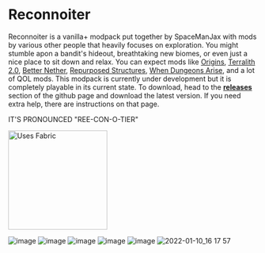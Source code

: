 # Reconnoiter
Reconnoiter is a vanilla+ modpack put together by SpaceManJax with mods by various other people that heavily focuses on exploration. You might stumble apon a bandit's hideout, breathtaking new biomes, or even just a nice place to sit down and relax. You can expect mods like [Origins](https://github.com/apace100/origins-fabric), [Terralith 2.0](https://www.curseforge.com/minecraft/mc-mods/terralith/files), [Better Nether](https://github.com/paulevsGitch/BetterNether), [Repurposed Structures](https://github.com/TelepathicGrunt/RepurposedStructures-Fabric), [When Dungeons Arise](https://www.curseforge.com/minecraft/mc-mods/when-dungeons-arise-fabric), and a lot of QOL mods. This modpack is currently under development but it is completely playable in its current state. To download, head to the [**releases**](https://github.com/SpaceManJax/Reconnoiter/releases) section of the github page and download the latest version. If you need extra help, there are instructions on that page.


IT'S PRONOUNCED "REE-CON-O-TIER"


<a href="https://fabricmc.net/use/installer/">
  <img alt="Uses Fabric" src="https://user-images.githubusercontent.com/93849152/148856808-a29a2b4b-7699-4560-9618-44257d6ed7ee.png" width="200">
</a>


![image](https://user-images.githubusercontent.com/93849152/148856705-c04c31b5-4e80-4d21-a770-a7cfb1d17a50.png)
![image](https://user-images.githubusercontent.com/93849152/148856715-3d821588-1a18-4741-98a8-3989b0cf9f08.png)
![image](https://user-images.githubusercontent.com/93849152/148856723-46321050-a269-470b-8157-6644d7d53bd5.png)
![image](https://user-images.githubusercontent.com/93849152/148856773-0050e7d5-ffdc-4cfb-a7c2-13e06d9fe70b.png)
![image](https://user-images.githubusercontent.com/93849152/148856788-f729018b-a0d8-4a3a-9853-173e4dcd1e2a.png)
![2022-01-10_16 17 57](https://user-images.githubusercontent.com/93849152/148859539-af35b67e-0ce3-42e2-92fe-77dee31259d6.png)
